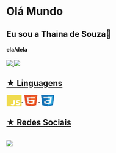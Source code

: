 ## <h1>Olá Mundo
<h2>Eu sou a Thaina de Souza👋</h2>
<h4>ela/dela</h4>
 

<div>
    <img src="https://github-readme-stats.vercel.app/api?username=Thainasp&theme=vue-dark&show_icons=true&hide_border=true&count_private=true"><a href="https://stackoverflow.com/users/story/5679285">
   <img src="https://github-readme-streak-stats.herokuapp.com/?user=Thainasp&theme=vue-dark&hide_border=true"><a href="https://stackoverflow.com/users/story/5679285">
</div>

##

<h2>★ Linguagens</h2>
<div>
  <img align="center" alt="Rafa-Js" height="30" width="40" src="https://raw.githubusercontent.com/devicons/devicon/master/icons/javascript/javascript-plain.svg">
  <img align="center" alt="Rafa-HTML" height="30" width="40" src="https://raw.githubusercontent.com/devicons/devicon/master/icons/html5/html5-original.svg">
  <img align="center" alt="Rafa-CSS" height="30" width="40" src="https://raw.githubusercontent.com/devicons/devicon/master/icons/css3/css3-original.svg">
</div>

<h2>★ Redes Sociais</h2>
<div>
  <br> <a href="https://www.linkedin.com/in/thaina-de-souza/" target="_blank"><img src="https://img.shields.io/badge/-LinkedIn-%230077B5?style=for-the-badge&logo=linkedin&logoColor=white" target="_blank"></a> 
</div>
